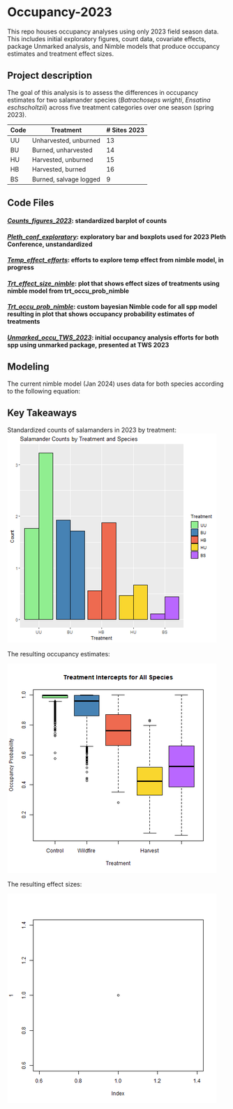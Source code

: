 # Occupancy-2023

This repo houses occupancy analyses using only 2023 field season data. This includes initial exploratory figures, count data, covariate effects, package Unmarked analysis, and Nimble models that produce occupancy estimates and treatment effect sizes.

## Project description

The goal of this analysis is to assess the differences in occupancy estimates for two salamander species (*Batrachoseps wrighti*, *Ensatina eschscholtzii*) across five treatment categories over one season (spring 2023).

Code | Treatment | # Sites 2023
-----|-----------|------------------
UU | Unharvested, unburned | 13
BU | Burned, unharvested | 14
HU | Harvested, unburned | 15
HB | Harvested, burned | 16
BS | Burned, salvage logged | 9


## Code Files
#### [*Counts_figures_2023*](C:\Users\jasmi\OneDrive\Documents\Occupancy-2023\code\Counts_figures_2023.R): standardized barplot of counts
#### [*Pleth_conf_exploratory*](C:\Users\jasmi\OneDrive\Documents\Occupancy-2023\code\Pleth_conf_exploratory.R): exploratory bar and boxplots used for 2023 Pleth Conference, unstandardized
#### [*Temp_effect_efforts*](C:\Users\jasmi\OneDrive\Documents\Occupancy-2023\code\Temp_effect_efforts.R): efforts to explore temp effect from nimble model, in progress
#### [*Trt_effect_size_nimble*](C:\Users\jasmi\OneDrive\Documents\Occupancy-2023\code\Trt_effect_size_nimble.R): plot that shows effect sizes of treatments using nimble model from trt_occu_prob_nimble
#### [*Trt_occu_prob_nimble*](C:\Users\jasmi\OneDrive\Documents\Occupancy-2023\code\Trt_occu_prob_nimble.R): custom bayesian Nimble code for all spp model resulting in plot that shows occupancy probability estimates of treatments
#### [*Unmarked_occu_TWS_2023*](C:\Users\jasmi\OneDrive\Documents\Occupancy-2023\code\Unmarked_occu_TWS_2023.R): initial occupancy analysis efforts for both spp using unmarked package, presented at TWS 2023

## Modeling

The current nimble model (Jan 2024) uses data for both species according to the following equation:


## Key Takeaways

Standardized counts of salamanders in 2023 by treatment:
![counts figure](figures\Counts_figures_2023\barplot_counts_standardized.png)

The resulting occupancy estimates:

![All species occu estimates boxplot](figures\Trt_occu_prob_nimble\Boxplot_trt_occu_prob_nimble.png)

The resulting effect sizes:

![All species treatment effect sizes boxplot](figures\Trt_effect_size_nimble\Boxplor_trt_effect_size_nimble.png)
